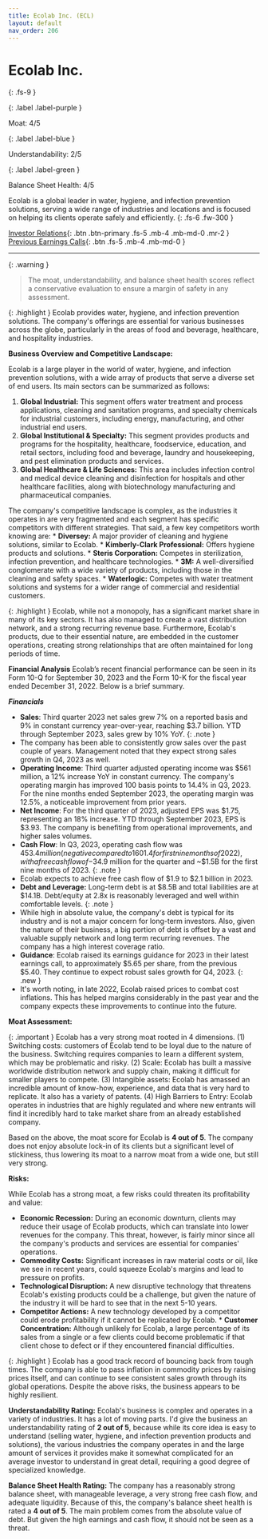 ```yaml
---
title: Ecolab Inc. (ECL)
layout: default
nav_order: 206
---
```


# Ecolab Inc.
{: .fs-9 }

{: .label .label-purple }

Moat: 4/5

{: .label .label-blue }

Understandability: 2/5

{: .label .label-green }

Balance Sheet Health: 4/5

Ecolab is a global leader in water, hygiene, and infection prevention solutions, serving a wide range of industries and locations and is focused on helping its clients operate safely and efficiently.
{: .fs-6 .fw-300 }

[Investor Relations](https://www.google.com/search?q=ECL+investor+relations){: .btn .btn-primary .fs-5 .mb-4 .mb-md-0 .mr-2 }
[Previous Earnings Calls](https://discountingcashflows.com/company/ECL/transcripts/){: .btn .fs-5 .mb-4 .mb-md-0 }

---

{: .warning }
>The moat, understandability, and balance sheet health scores reflect a conservative evaluation to ensure a margin of safety in any assessment.



{: .highlight }
Ecolab provides water, hygiene, and infection prevention solutions. The company's offerings are essential for various businesses across the globe, particularly in the areas of food and beverage, healthcare, and hospitality industries.

**Business Overview and Competitive Landscape:**

Ecolab is a large player in the world of water, hygiene, and infection prevention solutions, with a wide array of products that serve a diverse set of end users. Its main sectors can be summarized as follows:

1. **Global Industrial:** This segment offers water treatment and process applications, cleaning and sanitation programs, and specialty chemicals for industrial customers, including energy, manufacturing, and other industrial end users.
2. **Global Institutional & Specialty:**  This segment provides products and programs for the hospitality, healthcare, foodservice, education, and retail sectors, including food and beverage, laundry and housekeeping, and pest elimination products and services.
3. **Global Healthcare & Life Sciences:** This area includes infection control and medical device cleaning and disinfection for hospitals and other healthcare facilities, along with biotechnology manufacturing and pharmaceutical companies.

The company's competitive landscape is complex, as the industries it operates in are very fragmented and each segment has specific competitors with different strategies. That said, a few key competitors worth knowing are:
    * **Diversey:** A major provider of cleaning and hygiene solutions, similar to Ecolab.
    * **Kimberly-Clark Professional:** Offers hygiene products and solutions.
    * **Steris Corporation:** Competes in sterilization, infection prevention, and healthcare technologies.
    * **3M:** A well-diversified conglomerate with a wide variety of products, including those in the cleaning and safety spaces.
    * **Waterlogic:** Competes with water treatment solutions and systems for a wider range of commercial and residential customers.

{: .highlight }
Ecolab, while not a monopoly, has a significant market share in many of its key sectors. It has also managed to create a vast distribution network, and a strong recurring revenue base. Furthermore, Ecolab's products, due to their essential nature, are embedded in the customer operations, creating strong relationships that are often maintained for long periods of time.

**Financial Analysis**
Ecolab’s recent financial performance can be seen in its Form 10-Q for September 30, 2023 and the Form 10-K for the fiscal year ended December 31, 2022. Below is a brief summary. 

_**Financials**_

* **Sales**: Third quarter 2023 net sales grew 7% on a reported basis and 9% in constant currency year-over-year, reaching $3.7 billion. YTD through September 2023, sales grew by 10% YoY.
{: .note }
*  The company has been able to consistently grow sales over the past couple of years. Management noted that they expect strong sales growth in Q4, 2023 as well.
* **Operating Income**: Third quarter adjusted operating income was $561 million, a 12% increase YoY in constant currency. The company's operating margin has improved 100 basis points to 14.4% in Q3, 2023. For the nine months ended September 2023, the operating margin was 12.5%, a noticeable improvement from prior years.
* **Net Income**: For the third quarter of 2023, adjusted EPS was $1.75, representing an 18% increase. YTD through September 2023, EPS is $3.93. The company is benefiting from operational improvements, and higher sales volumes.
* **Cash Flow**: In Q3, 2023, operating cash flow was $453.4 million (negative compared to 1601.4 for first nine months of 2022), with a free cash flow of -$34.9 million for the quarter and ~$1.5B for the first nine months of 2023.
{: .note }
* Ecolab expects to achieve free cash flow of $1.9 to $2.1 billion in 2023.
* **Debt and Leverage:** Long-term debt is at $8.5B and total liabilities are at $14.1B. Debt/equity at 2.8x is reasonably leveraged and well within comfortable levels. 
{: .note }
*  While high in absolute value, the company's debt is typical for its industry and is not a major concern for long-term investors. Also, given the nature of their business, a big portion of debt is offset by a vast and valuable supply network and long term recurring revenues. The company has a high interest coverage ratio.
* **Guidance**: Ecolab raised its earnings guidance for 2023 in their latest earnings call, to approximately $5.65 per share, from the previous $5.40. They continue to expect robust sales growth for Q4, 2023.
{: .new }
*  It's worth noting, in late 2022, Ecolab raised prices to combat cost inflations. This has helped margins considerably in the past year and the company expects these improvements to continue into the future.

**Moat Assessment:**

{: .important }
Ecolab has a very strong moat rooted in 4 dimensions. (1) Switching costs: customers of Ecolab tend to be loyal due to the nature of the business. Switching requires companies to learn a different system, which may be problematic and risky. (2) Scale: Ecolab has built a massive worldwide distribution network and supply chain, making it difficult for smaller players to compete. (3) Intangible assets: Ecolab has amassed an incredible amount of know-how, experience, and data that is very hard to replicate. It also has a variety of patents. (4) High Barriers to Entry: Ecolab operates in industries that are highly regulated and where new entrants will find it incredibly hard to take market share from an already established company.

Based on the above, the moat score for Ecolab is **4 out of 5**. The company does not enjoy absolute lock-in of its clients but a significant level of stickiness, thus lowering its moat to a narrow moat from a wide one, but still very strong.

**Risks:**

While Ecolab has a strong moat, a few risks could threaten its profitability and value:
   *   **Economic Recession:** During an economic downturn, clients may reduce their usage of Ecolab products, which can translate into lower revenues for the company. This threat, however, is fairly minor since all the company's products and services are essential for companies' operations.
   *   **Commodity Costs:** Significant increases in raw material costs or oil, like we see in recent years, could squeeze Ecolab's margins and lead to pressure on profits.
   *   **Technological Disruption:** A new disruptive technology that threatens Ecolab's existing products could be a challenge, but given the nature of the industry it will be hard to see that in the next 5-10 years. 
   *  **Competitor Actions:**  A new technology developed by a competitor could erode profitability if it cannot be replicated by Ecolab.
    * **Customer Concentration:** Although unlikely for Ecolab, a large percentage of its sales from a single or a few clients could become problematic if that client chose to defect or if they encountered financial difficulties.

{: .highlight }
Ecolab has a good track record of bouncing back from tough times. The company is able to pass inflation in commodity prices by raising prices itself, and can continue to see consistent sales growth through its global operations. Despite the above risks, the business appears to be highly resilient.

**Understandability Rating:**
Ecolab's business is complex and operates in a variety of industries. It has a lot of moving parts. I'd give the business an understandability rating of **2 out of 5**, because while its core idea is easy to understand (selling water, hygiene, and infection prevention products and solutions), the various industries the company operates in and the large amount of services it provides make it somewhat complicated for an average investor to understand in great detail, requiring a good degree of specialized knowledge.

**Balance Sheet Health Rating:**
The company has a reasonably strong balance sheet, with manageable leverage, a very strong free cash flow, and adequate liquidity. Because of this, the company's balance sheet health is rated a **4 out of 5**. The main problem comes from the absolute value of debt. But given the high earnings and cash flow, it should not be seen as a threat.